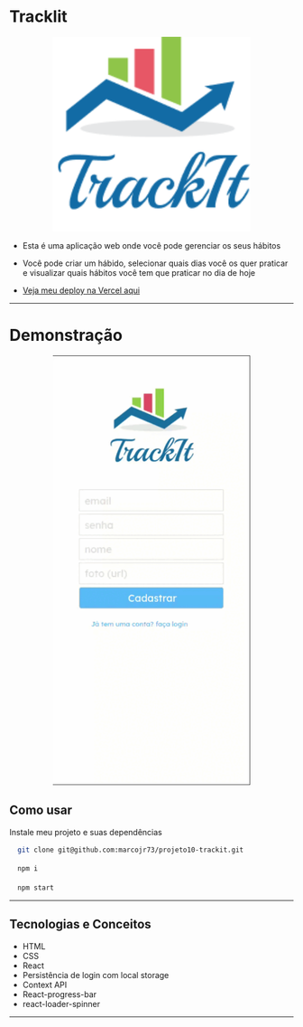 
# Tracklit

<p align="center">
   <img width=350 src="./src/assets/images/logo.png"/>
</p>


- Esta é uma aplicação web onde você pode gerenciar os seus hábitos
- Você pode criar um hábido, selecionar quais dias você os quer praticar e visualizar quais hábitos você tem que praticar no dia de hoje

- [Veja meu deploy na Vercel aqui](https://)

***

# Demonstração

<p align="center">
   <img width=350 src="./src/assets/images/app.gif"/>
</p>

## Como usar

Instale meu projeto e suas dependências

```bash
  git clone git@github.com:marcojr73/projeto10-trackit.git
  
  npm i
  
  npm start
```

***

##	 Tecnologias e Conceitos

- HTML
- CSS
- React
- Persistência de login com local storage
- Context API
- React-progress-bar
- react-loader-spinner

***
    
